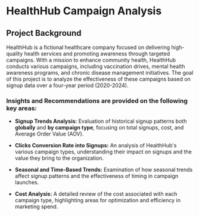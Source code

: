 # HealthHub Campaign Analysis

## Project Background

HealthHub is a fictional healthcare company focused on delivering high-quality health services and promoting awareness through targeted campaigns. With a mission to enhance community health, HealthHub conducts various campaigns, including vaccination drives, mental health awareness programs, and chronic disease management initiatives. The goal of this project is to analyze the effectiveness of these campaigns based on signup data over a four-year period (2020-2024).

### Insights and Recommendations are provided on the following key areas:

- **Signup Trends Analysis:** Evaluation of historical signup patterns both **globally** and **by campaign type**, focusing on total signups, cost, and Average Order Value (AOV).
  
- **Clicks Conversion Rate into Signups:** An analysis of HealthHub's various campaign types, understanding their impact on signups and the value they bring to the organization.

- **Seasonal and Time-Based Trends:** Examination of how seasonal trends affect signup patterns and the effectiveness of timing in campaign launches.

- **Cost Analysis:** A detailed review of the cost associated with each campaign type, highlighting areas for optimization and efficiency in marketing spend.
